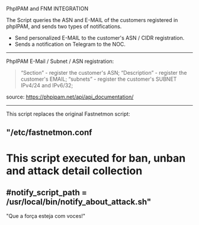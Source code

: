 PhpIPAM and FNM INTEGRATION

The Script queries the ASN and E-MAIL of the customers registered in phpIPAM, and sends two types of notifications.

- Send personalized E-MAIL to the customer's ASN / CIDR registration.
- Sends a notification on Telegram to the NOC.

---------------------------------------------------------------------------------
PhpIPAM E-Mail / Subnet / ASN registration:

  >  “Section” - register the customer's ASN;
  >  “Description” - register the customer's EMAIL;
  >  “subnets” - register the customer's SUBNET IPv4/24 and IPv6/32;

source: https://phpipam.net/api/api_documentation/

----------------------------------------------------------------------------------

This script replaces the original Fastnetmon script:

"/etc/fastnetmon.conf
----
# This script executed for ban, unban and attack detail collection
#notify_script_path = /usr/local/bin/notify_about_attack.sh"
----


"Que a força esteja com voces!"

